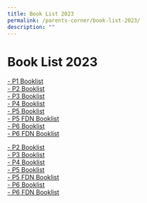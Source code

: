 ```yaml
---
title: Book List 2023
permalink: /parents-corner/book-list-2023/
description: ""
---
```

# Book List 2023
<a href="/files/Parents%20Corner/Book%20List%202023/2023%20P1%20Booklist.pdf" target="_blank">- P1 Booklist</a>  
<a href="/files/Parents%20Corner/Book%20List%202023/2023%20P2%20Booklist.pdf" target="_blank">- P2 Booklist</a>  
<a href="/files/Parents%20Corner/Book%20List%202023/2023%20P3%20Booklist.pdf" target="_blank">- P3 Booklist</a>  
<a href="/files/Parents%20Corner/Book%20List%202023/2023%20P4%20Booklist.pdf" target="_blank">- P4 Booklist</a>  
<a href="/files/Parents%20Corner/Book%20List%202023/2023%20P5%20Booklist.pdf" target="_blank">- P5 Booklist</a>  
<a href="/files/Parents%20Corner/Book%20List%202023/2023%20P1%20Booklist.pdf" target="_blank">- P5 FDN Booklist</a>  
<a href="/files/Parents%20Corner/Book%20List%202023/2023%20P6%20Booklist.pdf" target="_blank">- P6 Booklist</a>  
<a href="/files/Parents%20Corner/Book%20List%202023/2023%20P1%20Booklist.pdf" target="_blank">- P6 FDN Booklist</a>  


[\- P2 Booklist](https://fernvalepri.moe.edu.sg/qql/slot/u480/Parents%20Corner/BOOKLIST%202023/2023%20P2%20Booklist.pdf)  
[\- P3 Booklist](https://fernvalepri.moe.edu.sg/qql/slot/u480/Parents%20Corner/BOOKLIST%202023/2023%20P3%20Booklist.pdf)  
[\- P4 Booklist](https://fernvalepri.moe.edu.sg/qql/slot/u480/Parents%20Corner/BOOKLIST%202023/2023%20P4%20Booklist.pdf)  
[\- P5 Booklist](https://fernvalepri.moe.edu.sg/qql/slot/u480/Parents%20Corner/BOOKLIST%202023/2023%20P5%20Booklist.pdf)  
[\- P5 FDN Booklist](https://fernvalepri.moe.edu.sg/qql/slot/u480/Parents%20Corner/BOOKLIST%202023/2023%20P5%20FDN%20Booklist.pdf)  
[\- P6 Booklist](https://fernvalepri.moe.edu.sg/qql/slot/u480/Parents%20Corner/BOOKLIST%202023/2023%20P6%20Booklist.pdf)  
[\- P6 FDN Booklist](https://fernvalepri.moe.edu.sg/qql/slot/u480/Parents%20Corner/BOOKLIST%202023/2023%20P6%20FDN%20Booklist.pdf)